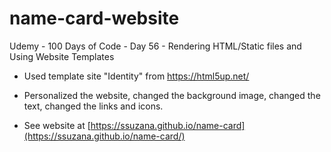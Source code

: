 # name-card-website 
Udemy - 100 Days of Code - Day 56 - Rendering HTML/Static files and Using Website Templates

 - Used template site "Identity" from https://html5up.net/
 
 - Personalized the website, changed the background image, changed the text, changed the links and icons.
 
 - See website at [https://ssuzana.github.io/name-card](https://ssuzana.github.io/name-card/)
